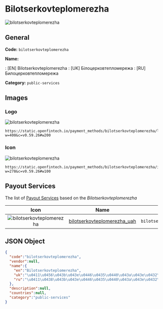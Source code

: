 
# Bilotserkovteplomerezha 
![bilotserkovteplomerezha](https://static.openfintech.io/payment_methods/bilotserkovteplomerezha/logo.svg?w=400&c=v0.59.26#w200)  

## General 
**Code:** `bilotserkovteplomerezha` 
 
**Name:** 
 
:	[EN] Bilotserkovteplomerezha 
:	[UK] Білоцерковтепломережа 
:	[RU] Билоцерковтепломережа 
 
**Category:** `public-services` 
 

## Images 

### Logo 
![bilotserkovteplomerezha](https://static.openfintech.io/payment_methods/bilotserkovteplomerezha/logo.svg?w=400&c=v0.59.26#w200)  

```
https://static.openfintech.io/payment_methods/bilotserkovteplomerezha/logo.svg?w=400&c=v0.59.26#w200
```  

### Icon 
![bilotserkovteplomerezha](https://static.openfintech.io/payment_methods/bilotserkovteplomerezha/icon.svg?w=278&c=v0.59.26#w100)  

```
https://static.openfintech.io/payment_methods/bilotserkovteplomerezha/icon.svg?w=278&c=v0.59.26#w100
```  

## Payout Services 
 
The list of [Payout Services](/payout-services/) based on the _Bilotserkovteplomerezha_ 

|Icon|Name|Code| 
|:---:|:---:|:---:| 
|![bilotserkovteplomerezha](https://static.openfintech.io/payout_methods/bilotserkovteplomerezha/icon.png?w=278&c=v0.59.26#w40) |[bilotserkovteplomerezha_uah](/payout-services/bilotserkovteplomerezha_uah/)|`bilotserkovteplomerezha_uah`| 
 

## JSON Object 

```json
{
  "code":"bilotserkovteplomerezha",
  "vendor":null,
  "name":{
    "en":"Bilotserkovteplomerezha",
    "uk":"\u0411\u0456\u043b\u043e\u0446\u0435\u0440\u043a\u043e\u0432\u0442\u0435\u043f\u043b\u043e\u043c\u0435\u0440\u0435\u0436\u0430",
    "ru":"\u0411\u0438\u043b\u043e\u0446\u0435\u0440\u043a\u043e\u0432\u0442\u0435\u043f\u043b\u043e\u043c\u0435\u0440\u0435\u0436\u0430"
  },
  "description":null,
  "countries":null,
  "category":"public-services"
}
```  
